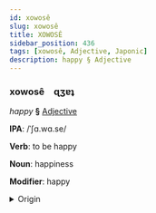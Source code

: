 ```yaml
---
id: xowosê
slug: xowosê
title: XOWOSÊ
sidebar_position: 436
tags: [xowosê, Adjective, Japonic]
description: happy § Adjective
---
```


### xowosê&emsp;<span kind="abugida">ɋʒɐʇ</span>

*happy* **§** [Adjective](../../tags/Adjective)

**IPA**: /ˈʃɑ.wɑ.se/

**Verb**: to be happy

**Noun**: happiness

**Modifier**: happy

<details>
    <summary>Origin</summary>
    Japanese 幸せ shiawase [ɕia̠ɰᵝa̠se̞]<br/>
    <em>Japonic Language Family</em>
</details>